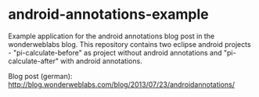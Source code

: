 android-annotations-example
===========================

Example application for the android annotations blog post in the wonderweblabs blog. This repository contains two eclipse android projects - "pi-calculate-before" as project without android annotations and "pi-calculate-after" with android annotations.

Blog post (german): http://blog.wonderweblabs.com/blog/2013/07/23/androidannotations/
